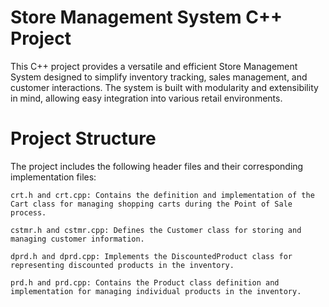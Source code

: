 # Store Management System C++ Project

This C++ project provides a versatile and efficient Store Management System designed to simplify inventory tracking, sales management, and customer interactions. The system is built with modularity and extensibility in mind, allowing easy integration into various retail environments.

# Project Structure

The project includes the following header files and their corresponding implementation files:

    crt.h and crt.cpp: Contains the definition and implementation of the Cart class for managing shopping carts during the Point of Sale process.

    cstmr.h and cstmr.cpp: Defines the Customer class for storing and managing customer information.

    dprd.h and dprd.cpp: Implements the DiscountedProduct class for representing discounted products in the inventory.

    prd.h and prd.cpp: Contains the Product class definition and implementation for managing individual products in the inventory.
